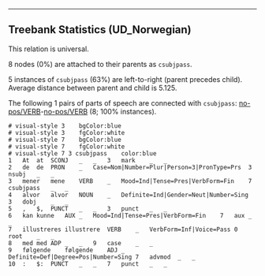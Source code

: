 

--------------------------------------------------------------------------------

## Treebank Statistics (UD_Norwegian)

This relation is universal.

8 nodes (0%) are attached to their parents as `csubjpass`.

5 instances of `csubjpass` (63%) are left-to-right (parent precedes child).
Average distance between parent and child is 5.125.

The following 1 pairs of parts of speech are connected with `csubjpass`: [no-pos/VERB]()-[no-pos/VERB]() (8; 100% instances).


~~~ conllu
# visual-style 3	bgColor:blue
# visual-style 3	fgColor:white
# visual-style 7	bgColor:blue
# visual-style 7	fgColor:white
# visual-style 7 3 csubjpass	color:blue
1	At	at	SCONJ	_	_	3	mark	_	_
2	de	de	PRON	_	Case=Nom|Number=Plur|Person=3|PronType=Prs	3	nsubj	_	_
3	mener	mene	VERB	_	Mood=Ind|Tense=Pres|VerbForm=Fin	7	csubjpass	_	_
4	alvor	alvor	NOUN	_	Definite=Ind|Gender=Neut|Number=Sing	3	dobj	_	_
5	,	$,	PUNCT	_	_	3	punct	_	_
6	kan	kunne	AUX	_	Mood=Ind|Tense=Pres|VerbForm=Fin	7	aux	_	_
7	illustreres	illustrere	VERB	_	VerbForm=Inf|Voice=Pass	0	root	_	_
8	med	med	ADP	_	_	9	case	_	_
9	følgende	følgende	ADJ	_	Definite=Def|Degree=Pos|Number=Sing	7	advmod	_	_
10	:	$:	PUNCT	_	_	7	punct	_	_

~~~


